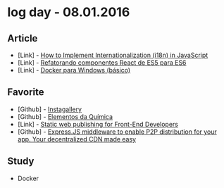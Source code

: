 # log day - 08.01.2016

## Article

- \[Link\] - [How to Implement Internationalization (i18n) in JavaScript](https://www.sitepoint.com/how-to-implement-internationalization-i18n-in-javascript/)
- \[Link\] - [Refatorando componentes React de ES5 para ES6](https://willianjusten.com.br/refatorando-componentes-react-para-es6/)
- \[Link\] - [Docker para Windows (básico)](http://filipececcon.com.br/tecnologia/docker-para-windows/)


## Favorite

- \[Github\] - [Instagallery](https://github.com/icaromh/Instagallery)
- \[Github\] - [Elementos da Química](https://github.com/Webschool-io/Elementos-Quimica)
- \[Link\] - [Static web publishing for Front-End Developers](http://surge.sh/)
- \[Github\] - [Express.JS middleware to enable P2P distribution for your app. Your decentralized CDN made easy](https://github.com/PixelsCommander/ViralJS)


## Study

- Docker
